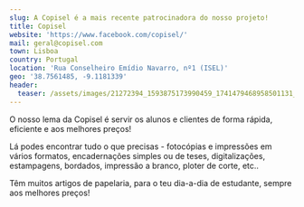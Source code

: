 ```yaml
---
slug: A Copisel é a mais recente patrocinadora do nosso projeto!
title: Copisel
website: 'https://www.facebook.com/copisel/'
mail: geral@copisel.com
town: Lisboa
country: Portugal
location: 'Rua Conselheiro Emídio Navarro, nº1 (ISEL)'
geo: '38.7561485, -9.1181339'
header:
  teaser: /assets/images/21272394_1593875173990459_1741479468958501131_n.png
---
```

O nosso lema da Copisel é servir os alunos e clientes de forma rápida, eficiente e aos melhores preços!

Lá podes encontrar tudo o que precisas - fotocópias e impressões em vários formatos, encadernações simples ou de teses, digitalizações, estampagens, bordados, impressão a branco, ploter de corte, etc..

Têm muitos artigos de papelaria, para o teu dia-a-dia de estudante, sempre aos melhores preços!
